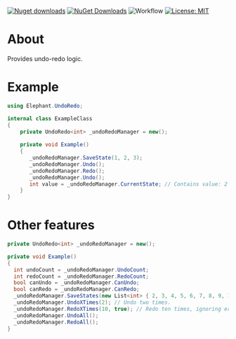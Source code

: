 [![Nuget downloads](https://img.shields.io/nuget/v/Elephant.UndoRedo)](https://www.nuget.org/packages/Elephant.UndoRedo/) [![NuGet Downloads](https://img.shields.io/nuget/dt/Elephant.UndoRedo.svg)](https://www.nuget.org/packages/Elephant.UndoRedo/) ![Workflow](https://github.com/S-Elephant/Elephant.NuGets/actions/workflows/GitHubActions.yml/badge.svg) [![License: MIT](https://img.shields.io/badge/License-MIT-yellow.svg)](https://github.com/S-Elephant/Elephant.NuGets/tree/master/Elephant.UndoRedo/LICENSE.txt)

# About

Provides undo-redo logic.

# Example

```c#
using Elephant.UndoRedo;

internal class ExampleClass
{
    private UndoRedo<int> _undoRedoManager = new();
    
    private void Example()
    {
       _undoRedoManager.SaveState(1, 2, 3);
       _undoRedoManager.Undo();
       _undoRedoManager.Redo();
       _undoRedoManager.Undo();
       int value = _undoRedoManager.CurrentState; // Contains value: 2
    }
}
```

# Other features

```c#
private UndoRedo<int> _undoRedoManager = new();

private void Example()
{
  int undoCount = _undoRedoManager.UndoCount;
  int redoCount = _undoRedoManager.RedoCount;
  bool canUndo = _undoRedoManager.CanUndo;
  bool canRedo = _undoRedoManager.CanRedo;
  _undoRedoManager.SaveStates(new List<int> { 2, 3, 4, 5, 6, 7, 8, 9, 10 }); // Save multiple states.
  _undoRedoManager.UndoXTimes(2); // Undo two times.
  _undoRedoManager.RedoXTimes(10, true); // Redo ten times, ignoring errors which in this case could mean that it will redo until the end.
  _undoRedoManager.UndoAll();
  _undoRedoManager.RedoAll();
}
```

